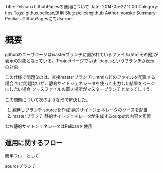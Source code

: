 Title: Pelican+GithubPagesの運用について
Date: 2014-05-22 11:00
Category: tips
Tags: github,pelican,運用
Slug: pelicangithub
Author: youske
Summary: Peclian+GithubPagesにてUserpe-

# 概要
githubのユーザページはmasterブランチに置かれているファイル(htmlその他)が
表示の対象となっている。
Projectページではgh-pagesというブランチが表示の対象。

この仕様で問題なのは、直接masterブランチにhtmlなどのファイルを配置する場合
特に問題ないが、静的サイトジェネレータを使って出力した結果をページにしたい場合
ソースファイルの置き場所がマスターブランチとなってしまう。

この問題について次のような形で解決した。

1. 親無しブランチ sourceを作成 静的サイトジェネレータのソースを配置
2. masterブランチ 静的サイトジェネレータが生成するoutputの内容を配置

なお静的サイトジェネレータはPelicanを使用

## 運用に関するフロー
簡単フローとして

sourceブランチ



